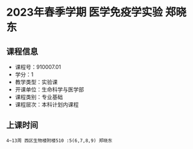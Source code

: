 # 2023年春季学期 医学免疫学实验 郑晓东






## 课程信息

- 课程号：910007.01
- 学分：1
- 教学类型：实验课
- 开课单位：生命科学与医学部
- 课程类别：专业基础
- 课程层次：本科计划内课程

## 上课时间

```
4~13周 西区生物楼附楼510 :5(6,7,8,9) 郑晓东
```

